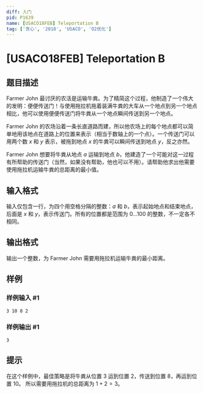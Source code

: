 ```yaml
---
diff: 入门
pid: P1639
name: [USACO18FEB] Teleportation B
tag: ['贪心', '2018', 'USACO', 'O2优化']
---
```

# [USACO18FEB] Teleportation B
## 题目描述

Farmer John 最讨厌的农活是运输牛粪。为了精简这个过程，他制造了一个伟大的发明：便便传送门！与使用拖拉机拖着装满牛粪的大车从一个地点到另一个地点相比，他可以使用便便传送门将牛粪从一个地点瞬间传送到另一个地点。

Farmer John 的农场沿着一条长直道路而建，所以他农场上的每个地点都可以简单地用该地点在道路上的位置来表示（相当于数轴上的一个点）。一个传送门可以用两个数 $x$ 和 $y$ 表示，被拖到地点 $x$ 的牛粪可以瞬间传送到地点 $y$，反之亦然。

Farmer John 想要将牛粪从地点 $a$ 运输到地点 $b$，他建造了一个可能对这一过程有所帮助的传送门（当然，如果没有帮助，他也可以不用）。请帮助他求出他需要使用拖拉机运输牛粪的总距离的最小值。 
## 输入格式

输入仅包含一行，为四个用空格分隔的整数：$a$ 和 $b$，表示起始地点和结束地点，后面是 $x$ 和 $y$，表示传送门。所有的位置都是范围为 $0\ldots 100$ 的整数，不一定各不相同。
## 输出格式

输出一个整数，为 Farmer John 需要用拖拉机运输牛粪的最小距离。 
## 样例

### 样例输入 #1
```
3 10 8 2
```
### 样例输出 #1
```
3
```
## 提示

在这个样例中，最佳策略是将牛粪从位置 $3$ 运到位置 $2$，传送到位置 $8$，再运到位置 $10$。 所以需要用拖拉机的总距离为 $1 + 2 = 3$。
